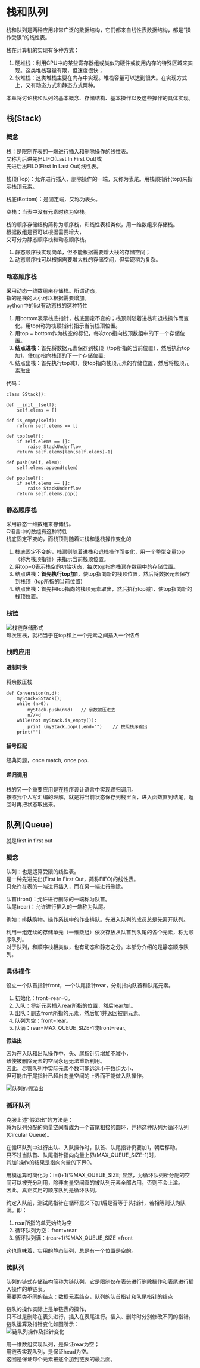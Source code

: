 # 栈和队列

栈和队列是两种应用非常广泛的数据结构，它们都来自线性表数据结构，都是“操作受限”的线性表。

栈在计算机的实现有多种方式：
1. 硬堆栈：利用CPU中的某些寄存器组或类似的硬件或使用内存的特殊区域来实现。这类堆栈容量有限，但速度很快；
2. 软堆栈：这类堆栈主要在内存中实现。堆栈容量可以达到很大。在实现方式上，又有动态方式和静态方式两种。

本章将讨论栈和队列的基本概念、存储结构、基本操作以及这些操作的具体实现。


## 栈(Stack)

### 概念

栈：是限制在表的一端进行插入和删除操作的线性表。  
又称为后进先出LIFO(Last In First Out)或  
先进后出FILO(First In Last Out)线性表。

栈顶(Top)：允许进行插入、删除操作的一端，又称为表尾。用栈顶指针(top)来指示栈顶元素。

栈底(Bottom)：是固定端，又称为表头。

空栈：当表中没有元素时称为空栈。

栈的顺序存储结构简称为顺序栈，和线性表相类似，用一维数组来存储栈。  
根据数组是否可以根据需要增大，  
又可分为静态顺序栈和动态顺序栈。
1. 静态顺序栈实现简单，但不能根据需要增大栈的存储空间；
2. 动态顺序栈可以根据需要增大栈的存储空间，但实现稍为复杂。

### 动态顺序栈

采用动态一维数组来存储栈。所谓动态，  
指的是栈的大小可以根据需要增加。  
python中的list有动态栈的这种特性

1. 用bottom表示栈底指针，栈底固定不变的；栈顶则随着进栈和退栈操作而变化。用top(称为栈顶指针)指示当前栈顶位置。
2. 用top = bottom作为栈空的标记，每次top指向栈顶数组中的下一个存储位置。
3. **结点进栈**：首先将数据元素保存到栈顶（top所指的当前位置），然后执行top加1，使top指向栈顶的下一个存储位置;
4. 结点出栈：首先执行top减1，使top指向栈顶元素的存储位置，然后将栈顶元素取出

代码：

    class SStack():

    def __init__(self):
        self.elems = []
    
    def is_empty(self):
        return self.elems == []
    
    def top(self):
        if self.elems == []:
            raise StackUnderflow
        return self.elems[len(self.elems)-1]

    def push(self, elem):
        self.elems.append(elem)

    def pop(self):
        if self.elems == []:
            raise StackUnderflow
        return self.elems.pop()

###  静态顺序栈

采用静态一维数组来存储栈。  
C语言中的数组有这种特性  
栈底固定不变的，而栈顶则随着进栈和退栈操作变化的
1. 栈底固定不变的，栈顶则随着进栈和退栈操作而变化，用一个整型变量top（称为栈顶指针）来指示当前栈顶位置。
2. 用top=0表示栈空的初始状态，每次top指向栈顶在数组中的存储位置。 
3. 结点进栈：**首先执行top加1**，使top指向新的栈顶位置，然后将数据元素保存到栈顶（top所指的当前位置）
4. 结点出栈：首先把top指向的栈顶元素取出，然后执行top减1，使top指向新的栈顶位置。

### 栈链

![栈链存储形式](/img/1-Notes/1-线性表/栈链存储形式.jpg)  
每次压栈，就相当于在top和上一个元素之间插入一个结点

### 栈的应用

#### 进制转换

将余数压栈

    def Conversion(n,d):
        myStack=SStack();
        while (n>0):
            myStack.push(n%d)   // 余数被压进去
            n//=d
        while(not myStack.is_empty()):
            print (myStack.pop(),end="")    // 按照栈序输出
        print("")

#### 括号匹配

经典问题，once match, once pop.

#### 递归调用

栈的另一个重要应用是在程序设计语言中实现递归调用。  
按照我个人写汇编的理解，就是将当前状态保存到栈里面，进入函数直到结尾，返回时再把状态取出来。

## 队列(Queue)

就是first in first out

### 概念

队列：也是运算受限的线性表。  
是一种先进先出(First In First Out，简称FIFO)的线性表。  
只允许在表的一端进行插入，而在另一端进行删除。

队首(front)：允许进行删除的一端称为队首。  
队尾(rear)：允许进行插入的一端称为队尾。

例如：排**队**购物。操作系统中的作业排队。先进入队列的成员总是先离开队列。　　

利用一组连续的存储单元（一维数组）依次存放从队首到队尾的各个元素，称为顺序队列。  
对于队列，和顺序栈相类似，也有动态和静态之分。本部分介绍的是静态顺序队列。

### 具体操作

设立一个队首指针front，一个队尾指针rear，分别指向队首和队尾元素。
1. 初始化：front=rear=0。
2. 入队：将新元素插入rear所指的位置，然后rear加1。
3. 出队：删去front所指的元素，然后加1并返回被删元素。
4. 队列为空：front=rear。
5. 队满：rear=MAX_QUEUE_SIZE-1或front=rear。

**假溢出**

因为在入队和出队操作中，头、尾指针只增加不减小，  
致使被删除元素的空间永远无法重新利用。  
因此，尽管队列中实际元素个数可能远远小于数组大小，  
但可能由于尾指针已超出向量空间的上界而不能做入队操作。

![队列的假溢出](/img/1-Notes/1-线性表/队列的假溢出.jpg)

### 循环队列

克服上述“假溢出”的方法是：  
将为队列分配的向量空间看成为一个首尾相接的圆环，并称这种队列为循环队列(Circular Queue)。

在循环队列中进行出队、入队操作时，队首、队尾指针仍要加1，朝后移动。  
只不过当队首、队尾指针指向向量上界(MAX_QUEUE_SIZE-1)时，  
其加1操作的结果是指向向量的下界0。

用模运算可简化为：i=(i+1)%MAX_QUEUE_SIZE;
显然，为循环队列所分配的空间可以被充分利用，除非向量空间真的被队列元素全部占用，否则不会上溢。  
因此，真正实用的顺序队列是循环队列。

约定入队前，测试尾指针在循环意义下加1后是否等于头指针，若相等则认为队满。即：
1. rear所指的单元始终为空
2. 循环队列为空：front=rear
3. 循环队列满：(rear+1)%MAX_QUEUE_SIZE =front

这也意味着，实用的静态队列，总是有一个位置是空的。

### 链队列

队列的链式存储结构简称为链队列，它是限制仅在表头进行删除操作和表尾进行插入操作的单链表。  
需要两类不同的结点：数据元素结点，队列的队首指针和队尾指针的结点

链队的操作实际上是单链表的操作，  
只不过是删除在表头进行，插入在表尾进行。插入、删除时分别修改不同的指针。  
链队运算及指针变化如图所示：  
![链队列操作及指针变化](/img/1-Notes/1-线性表/链队列操作及指针变化.jpg)

用一维数组实现队列，是保证rear为空；  
用链表实现队列，是保证head为空。  
这回是保证每个元素被逐个加到链表的最后面。

